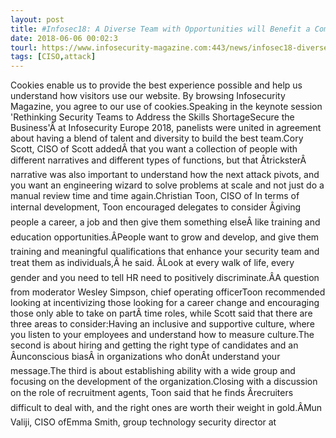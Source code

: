 ```yaml
---
layout: post
title: #Infosec18: A Diverse Team with Opportunities will Benefit a Company's Security
date: 2018-06-06 00:02:3
tourl: https://www.infosecurity-magazine.com:443/news/infosec18-diverse-team-benefit/
tags: [CISO,attack]
---
```

Cookies enable us to provide the best experience possible and help us understand how visitors use our website. By browsing Infosecurity Magazine, you agree to our use of cookies.Speaking in the keynote session 'Rethinking Security Teams to Address the Skills ShortageSecure the Business'Â at Infosecurity Europe 2018, panelists were united in agreement about having a blend of talent and diversity to build the best team.Cory Scott, CISO of Scott addedÂ that you want a collection of people with different narratives and different types of functions, but that ÂtricksterÂ narrative was also important to understand how the next attack pivots, and you want an engineering wizard to solve problems at scale and not just do a manual review time and time again.Christian Toon, CISO of In terms of internal development, Toon encouraged delegates to consider Âgiving people a career, a job and then give them something elseÂ like training and education opportunities.ÂPeople want to grow and develop, and give them training and meaningful qualifications that enhance your security team and treat them as individuals,Â he said. ÂLook at every walk of life, every gender and you need to tell HR need to positively discriminate.ÂA question from moderator Wesley Simpson, chief operating officerToon recommended looking at incentivizing those looking for a career change and encouraging those only able to take on partÂ time roles, while Scott said that there are three areas to consider:Having an inclusive and supportive culture, where you listen to your employees and understand how to measure culture.The second is about hiring and getting the right type of candidates and an Âunconscious biasÂ in organizations who donÂt understand your message.The third is about establishing ability with a wide group and focusing on the development of the organization.Closing with a discussion on the role of recruitment agents, Toon said that he finds Ârecruiters difficult to deal with, and the right ones are worth their weight in gold.ÂMun Valiji, CISO ofEmma Smith, group technology security director at 